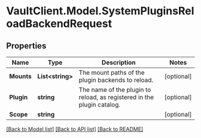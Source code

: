 # VaultClient.Model.SystemPluginsReloadBackendRequest

## Properties

Name | Type | Description | Notes
------------ | ------------- | ------------- | -------------
**Mounts** | **List&lt;string&gt;** | The mount paths of the plugin backends to reload. | [optional] 
**Plugin** | **string** | The name of the plugin to reload, as registered in the plugin catalog. | [optional] 
**Scope** | **string** |  | [optional] 

[[Back to Model list]](../README.md#documentation-for-models) [[Back to API list]](../README.md#documentation-for-api-endpoints) [[Back to README]](../README.md)


